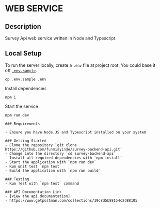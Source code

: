 # WEB SERVICE

## Description
Survey Api web service written in Node and Typescript

## Local Setup
To run the server locally, create a `.env` file at project root.
You could base it off [`.env.sample`](.env.sample).

```shell
cp .env.sample .env
```

Install dependencies

```shell
npm i
```

Start the service

```shell
npm run dev

### Requirements

- Ensure you have Node.JS and Typescript installed on your system

### Getting Started
- Clone the repository `git clone  https://github.com/funmiayinde/survey-backend-api.git`
- Change into the directory `cd survey-backend-api`
- Install all required dependencies with `npm install`
- Start the application with `npm run dev`
- Run unit test `npm test`
- Build the application with `npm run build`

### Testing
- Run Test with `npm test` command

### API Documentation Link
- [view the api documentation] 
- https://www.getpostman.com/collections/19c8d5b88154c2d88105
